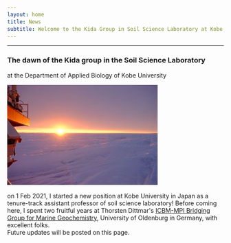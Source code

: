 ```yaml
---
layout: home
title: News
subtitle: Welcome to the Kida Group in Soil Science Laboratory at Kobe University!
---
```

***
### The dawn of the Kida group in the Soil Science Laboratory
at the Department of Applied Biology of Kobe University

![dawn](/assets/img/DSCF6406_350.jpg)  

on 1 Feb 2021, I started a new position at Kobe University in Japan as a tenure-track assistant professor of soil science laboratory!
Before coming here, I spent two fruitful years at Thorsten Dittmar's [ICBM-MPI Bridging Group for Marine Geochemistry](https://uol.de/en/icbm/marine-geochemistry), University of Oldenburg in Germany, with excellent folks.  
Future updates will be posted on this page.
